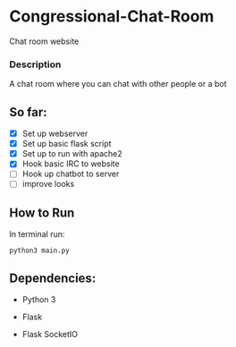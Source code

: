 # Congressional-Chat-Room
Chat room website

### Description
A chat room where you can chat with other people or a bot

## So far:
- [X] Set up webserver
- [X] Set up basic flask script
- [X] Set up to run with apache2
- [X] Hook basic IRC to website
- [ ] Hook up chatbot to server
- [ ] improve looks

## How to Run
In terminal run:
```
python3 main.py
```

## Dependencies:
* Python 3

* Flask

* Flask SocketIO

